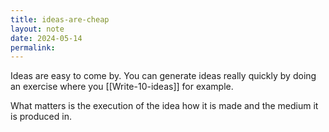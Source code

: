 ```yaml
---
title: ideas-are-cheap
layout: note
date: 2024-05-14
permalink:
---
```


Ideas are easy to come by. You can generate ideas really quickly by doing an exercise where you [[Write-10-ideas]] for example.

What matters is the execution of the idea  how it is made and the medium it is produced in.

